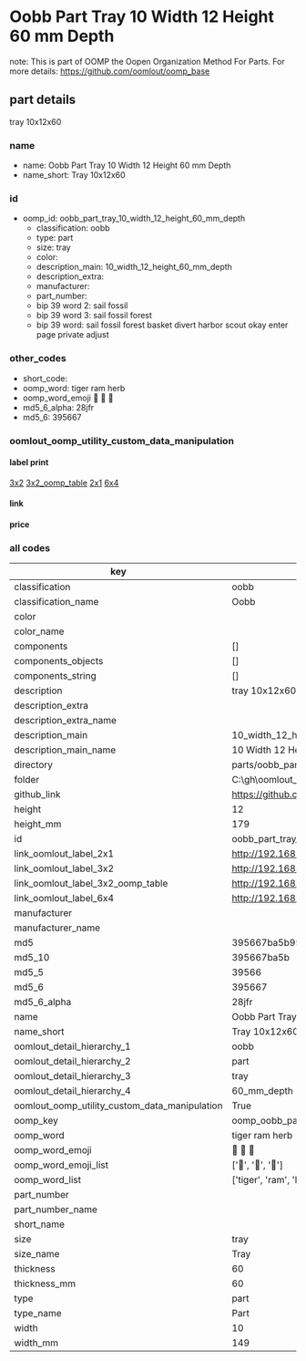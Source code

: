 # Oobb Part Tray 10 Width 12 Height 60 mm Depth  

note: This is part of OOMP the Oopen Organization Method For Parts. For more details: https://github.com/oomlout/oomp_base

##  part details
  



tray 10x12x60



### name
* name: Oobb Part Tray 10 Width 12 Height 60 mm Depth
* name_short: Tray 10x12x60 
### id
* oomp_id: oobb_part_tray_10_width_12_height_60_mm_depth
  * classification: oobb
  * type: part
  * size: tray
  * color: 
  * description_main: 10_width_12_height_60_mm_depth
  * description_extra: 
  * manufacturer: 
  * part_number: 
  * bip 39 word 2: sail fossil
  * bip 39 word 3: sail fossil forest
  * bip 39 word: sail fossil forest basket divert harbor scout okay enter page private adjust

### other_codes
* short_code: 
* oomp_word: tiger ram herb
* oomp_word_emoji :tiger: :ram: :herb:
* md5_6_alpha: 28jfr
* md5_6: 395667






### oomlout_oomp_utility_custom_data_manipulation
#### label print
[3x2](http://192.168.1.245:1112/?label=oomp%2028jfr)
[3x2_oomp_table](http://192.168.1.108:1112/?label=oomp%2028jfr)
[2x1](http://192.168.1.242:1112/?label=oomp%2028jfr)
[6x4](http://192.168.1.55:1112/?label=oomp%2028jfr)    

#### link

                              

#### price







### all codes 
| key | value |  
| --- | --- |  
| classification | oobb |  
| classification_name | Oobb |  
| color |  |  
| color_name |  |  
| components | [] |  
| components_objects | [] |  
| components_string | [] |  
| description | tray 10x12x60 |  
| description_extra |  |  
| description_extra_name |  |  
| description_main | 10_width_12_height_60_mm_depth |  
| description_main_name | 10 Width 12 Height 60 mm Depth |  
| directory | parts/oobb_part_tray_10_width_12_height_60_mm_depth |  
| folder | C:\gh\oomlout_oobb_version_4_generated_parts\parts\oobb_part_tray_10_width_12_height_60_mm_depth |  
| github_link | https://github.com/oomlout/oomlout_oomp_part_src/tree/main/parts/oobb_part_tray_10_width_12_height_60_mm_depth |  
| height | 12 |  
| height_mm | 179 |  
| id | oobb_part_tray_10_width_12_height_60_mm_depth |  
| link_oomlout_label_2x1 | http://192.168.1.242:1112/?label=oomp%2028jfr |  
| link_oomlout_label_3x2 | http://192.168.1.245:1112/?label=oomp%2028jfr |  
| link_oomlout_label_3x2_oomp_table | http://192.168.1.108:1112/?label=oomp%2028jfr |  
| link_oomlout_label_6x4 | http://192.168.1.55:1112/?label=oomp%2028jfr |  
| manufacturer |  |  
| manufacturer_name |  |  
| md5 | 395667ba5b99f829a41fe132b656fdf1 |  
| md5_10 | 395667ba5b |  
| md5_5 | 39566 |  
| md5_6 | 395667 |  
| md5_6_alpha | 28jfr |  
| name | Oobb Part Tray 10 Width 12 Height 60 mm Depth |  
| name_short | Tray 10x12x60  |  
| oomlout_detail_hierarchy_1 | oobb |  
| oomlout_detail_hierarchy_2 | part |  
| oomlout_detail_hierarchy_3 | tray |  
| oomlout_detail_hierarchy_4 | 60_mm_depth |  
| oomlout_oomp_utility_custom_data_manipulation | True |  
| oomp_key | oomp_oobb_part_tray_10_width_12_height_60_mm_depth |  
| oomp_word | tiger ram herb |  
| oomp_word_emoji | :tiger: :ram: :herb: |  
| oomp_word_emoji_list | [':tiger:', ':ram:', ':herb:'] |  
| oomp_word_list | ['tiger', 'ram', 'herb'] |  
| part_number |  |  
| part_number_name |  |  
| short_name |  |  
| size | tray |  
| size_name | Tray |  
| thickness | 60 |  
| thickness_mm | 60 |  
| type | part |  
| type_name | Part |  
| width | 10 |  
| width_mm | 149 |  
